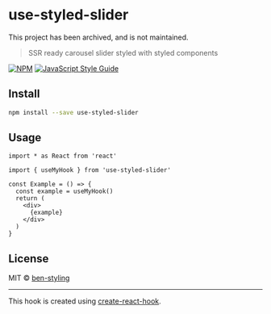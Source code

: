 # use-styled-slider

This project has been archived, and is not maintained.

> SSR ready carousel slider styled with styled components

[![NPM](https://img.shields.io/npm/v/use-styled-slider.svg)](https://www.npmjs.com/package/use-styled-slider) [![JavaScript Style Guide](https://img.shields.io/badge/code_style-standard-brightgreen.svg)](https://standardjs.com)

## Install

```bash
npm install --save use-styled-slider
```

## Usage

```tsx
import * as React from 'react'

import { useMyHook } from 'use-styled-slider'

const Example = () => {
  const example = useMyHook()
  return (
    <div>
      {example}
    </div>
  )
}
```

## License

MIT © [ben-styling](https://github.com/ben-styling)

---

This hook is created using [create-react-hook](https://github.com/hermanya/create-react-hook).
